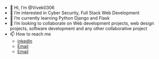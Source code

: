- 👋 Hi, I’m @Vivek0306
- 👀 I’m interested in Cyber Security, Full Stack Web Development
- 🌱 I’m currently learning Python Django and Flask
- 💞️ I’m looking to collaborate on Web development projects, web design projects, software development and any other collaborative project
- 📫 How to reach me 
  - [inkedIn](https://www.linkedin.com/in/vivek-nair03/)
  - [Email](vivekmanojkumarnair2024@cs.ajce.in)
  - [Email](vivekmanju53@gmail.com)


<!---
Vivek0306/Vivek0306 is a ✨ special ✨ repository because its `README.md` (this file) appears on your GitHub profile.
You can click the Preview link to take a look at your changes.
--->
